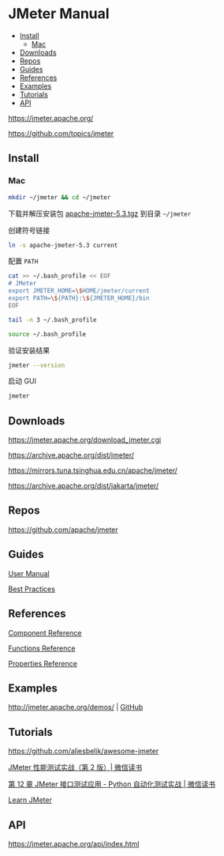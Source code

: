 <!-- omit in toc -->
# JMeter Manual

- [Install](#install)
  - [Mac](#mac)
- [Downloads](#downloads)
- [Repos](#repos)
- [Guides](#guides)
- [References](#references)
- [Examples](#examples)
- [Tutorials](#tutorials)
- [API](#api)

<https://jmeter.apache.org/>

<https://github.com/topics/jmeter>

## Install

### Mac

```bash
mkdir ~/jmeter && cd ~/jmeter
```

下载并解压安装包 [apache-jmeter-5.3.tgz](https://mirrors.tuna.tsinghua.edu.cn/apache/jmeter/binaries/apache-jmeter-5.3.tgz) 到目录 `~/jmeter`

创建符号链接

```bash
ln -s apache-jmeter-5.3 current
```

配置 `PATH`

```bash
cat >> ~/.bash_profile << EOF
# JMeter
export JMETER_HOME=\$HOME/jmeter/current
export PATH=\${PATH}:\${JMETER_HOME}/bin
EOF

tail -n 3 ~/.bash_profile

source ~/.bash_profile
```

验证安装结果

```bash
jmeter --version
```

启动 GUI

```bash
jmeter
```

## Downloads

<https://jmeter.apache.org/download_jmeter.cgi>

<https://archive.apache.org/dist/jmeter/>

<https://mirrors.tuna.tsinghua.edu.cn/apache/jmeter/>

<https://archive.apache.org/dist/jakarta/jmeter/>

## Repos

<https://github.com/apache/jmeter>

## Guides

[User Manual](https://jmeter.apache.org/usermanual/index.html)

[Best Practices](https://jmeter.apache.org/usermanual/best-practices.html)

## References

[Component Reference](https://jmeter.apache.org/usermanual/component_reference.html)

[Functions Reference](https://jmeter.apache.org/usermanual/functions.html)

[Properties Reference](https://jmeter.apache.org/usermanual/properties_reference.html)

## Examples

<http://jmeter.apache.org/demos/> | [GitHub](https://github.com/apache/jmeter/tree/master/xdocs/demos)

## Tutorials

<https://github.com/aliesbelik/awesome-jmeter>

[JMeter 性能测试实战（第 2 版）| 微信读书](https://weread.qq.com/web/reader/c3d3202071b1ee37c3d55e4)

[第 12 章 JMeter 接口测试应用 - Python 自动化测试实战 | 微信读书](https://weread.qq.com/web/reader/51f32ee07184553651ffe52k98f3284021498f137082c2e)

[Learn JMeter](https://www.tutorialspoint.com/jmeter/index.htm)

## API

<https://jmeter.apache.org/api/index.html>
